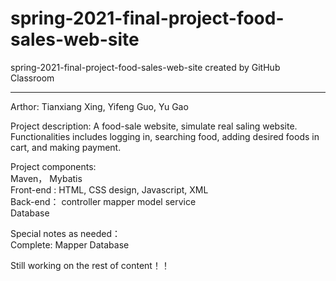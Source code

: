 # spring-2021-final-project-food-sales-web-site
spring-2021-final-project-food-sales-web-site created by GitHub Classroom

-----------------------------------------------------------------------------------------------------------------
Arthor: Tianxiang Xing, Yifeng Guo, Yu Gao

Project description: A food-sale website, simulate real saling website. Functionalities includes logging in, searching food, adding desired foods in cart, and making payment.

Project components:   
Maven， Mybatis  
Front-end : HTML, CSS design, Javascript, XML  
Back-end： controller mapper model service  
Database  

Special notes as needed：  
Complete:
  Mapper
  Database    
        
Still working on the rest of content！！
